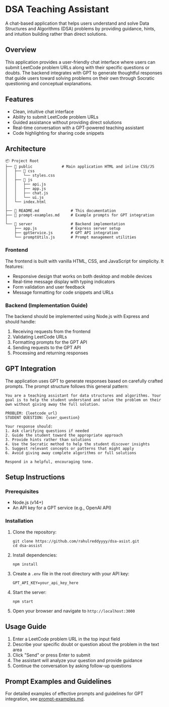 # DSA Teaching Assistant

A chat-based application that helps users understand and solve Data Structures and Algorithms (DSA) problems by providing guidance, hints, and intuition building rather than direct solutions.

## Overview

This application provides a user-friendly chat interface where users can submit LeetCode problem URLs along with their specific questions or doubts. The backend integrates with GPT to generate thoughtful responses that guide users toward solving problems on their own through Socratic questioning and conceptual explanations.

## Features

- Clean, intuitive chat interface
- Ability to submit LeetCode problem URLs
- Guided assistance without providing direct solutions
- Real-time conversation with a GPT-powered teaching assistant
- Code highlighting for sharing code snippets

## Architecture

```
📦 Project Root
├── 📂 public             # Main application HTML and inline CSS/JS  
│   ├── 📂 css
│   │   └── styles.css
│   ├── 📂 js
│   │   ├── api.js
│   │   ├── app.js
│   │   ├── chat.js
│   │   └── ui.js
│   └── index.html  
│  
├── 📜 README.md              # This documentation  
├── 📜 prompt-examples.md     # Example prompts for GPT integration  
│  
└── 📂 server                 # Backend implementation  
    ├── app.js               # Express server setup  
    ├── gptService.js        # GPT API integration  
    └── promptUtils.js       # Prompt management utilities  

```

### Frontend

The frontend is built with vanilla HTML, CSS, and JavaScript for simplicity. It features:

- Responsive design that works on both desktop and mobile devices
- Real-time message display with typing indicators
- Form validation and user feedback
- Message formatting for code snippets and URLs

### Backend (Implementation Guide)

The backend should be implemented using Node.js with Express and should handle:

1. Receiving requests from the frontend
2. Validating LeetCode URLs
3. Formatting prompts for the GPT API
4. Sending requests to the GPT API
5. Processing and returning responses

## GPT Integration

The application uses GPT to generate responses based on carefully crafted prompts. The prompt structure follows this general pattern:

```
You are a teaching assistant for data structures and algorithms. Your goal is to help the student understand and solve the problem on their own without giving away the full solution.

PROBLEM: {leetcode_url}
STUDENT QUESTION: {user_question}

Your response should:
1. Ask clarifying questions if needed
2. Guide the student toward the appropriate approach
3. Provide hints rather than solutions
4. Use the Socratic method to help the student discover insights
5. Suggest relevant concepts or patterns that might apply
6. Avoid giving away complete algorithms or full solutions

Respond in a helpful, encouraging tone.
```

## Setup Instructions

### Prerequisites

- Node.js (v14+)
- An API key for a GPT service (e.g., OpenAI API)

### Installation

1. Clone the repository:
   ```
   git clone https://github.com/rahulreddyyyy/dsa-asist.git
   cd dsa-assist
   ```

2. Install dependencies:
   ```
   npm install
   ```

3. Create a `.env` file in the root directory with your API key:
   ```
   GPT_API_KEY=your_api_key_here
   ```

4. Start the server:
   ```
   npm start
   ```

5. Open your browser and navigate to `http://localhost:3000`

## Usage Guide

1. Enter a LeetCode problem URL in the top input field
2. Describe your specific doubt or question about the problem in the text area
3. Click "Send" or press Enter to submit
4. The assistant will analyze your question and provide guidance
5. Continue the conversation by asking follow-up questions

## Prompt Examples and Guidelines

For detailed examples of effective prompts and guidelines for GPT integration, see [prompt-examples.md](prompt-examples.md).